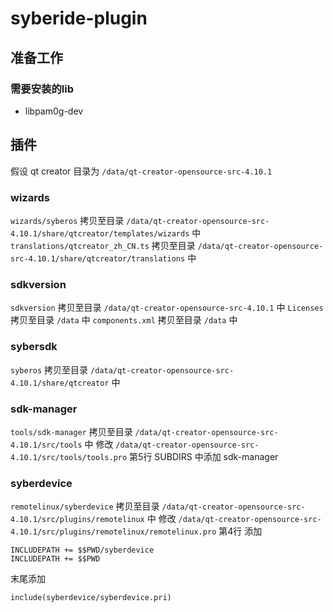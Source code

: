 # syberide-plugin

## 准备工作

### 需要安装的lib

* libpam0g-dev


## 插件

假设 qt creator 目录为 `/data/qt-creator-opensource-src-4.10.1`

### wizards
`wizards/syberos` 拷贝至目录 `/data/qt-creator-opensource-src-4.10.1/share/qtcreator/templates/wizards` 中
`translations/qtcreator_zh_CN.ts` 拷贝至目录 `/data/qt-creator-opensource-src-4.10.1/share/qtcreator/translations` 中

### sdkversion
`sdkversion` 拷贝至目录 `/data/qt-creator-opensource-src-4.10.1` 中
`Licenses` 拷贝至目录 `/data` 中
`components.xml` 拷贝至目录 `/data` 中

### sybersdk
`syberos` 拷贝至目录 `/data/qt-creator-opensource-src-4.10.1/share/qtcreator` 中

### sdk-manager
`tools/sdk-manager` 拷贝至目录 `/data/qt-creator-opensource-src-4.10.1/src/tools` 中
修改 `/data/qt-creator-opensource-src-4.10.1/src/tools/tools.pro`
第5行 SUBDIRS 中添加 sdk-manager 

### syberdevice
`remotelinux/syberdevice` 拷贝至目录 `/data/qt-creator-opensource-src-4.10.1/src/plugins/remotelinux` 中
修改 `/data/qt-creator-opensource-src-4.10.1/src/plugins/remotelinux/remotelinux.pro` 
第4行 添加
```
INCLUDEPATH += $$PWD/syberdevice
INCLUDEPATH += $$PWD
```
末尾添加
```
include(syberdevice/syberdevice.pri)
```